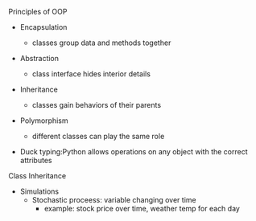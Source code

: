 Principles of OOP
- Encapsulation
    - classes group data and methods together
- Abstraction
    - class interface hides interior details
- Inheritance
    - classes gain behaviors of their parents
- Polymorphism
    - different classes can play the same role 

- Duck typing:Python allows operations on any object with the correct attributes

Class Inheritance
- Simulations
    - Stochastic proceess: variable changing over time
        - example: stock price over time, weather temp for each day
